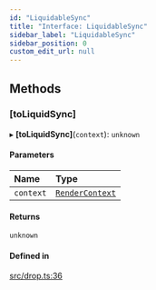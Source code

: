 ```yaml
---
id: "LiquidableSync"
title: "Interface: LiquidableSync"
sidebar_label: "LiquidableSync"
sidebar_position: 0
custom_edit_url: null
---
```


## Methods

### [toLiquidSync]

▸ **[toLiquidSync]**(`context`): `unknown`

#### Parameters

| Name | Type |
| :------ | :------ |
| `context` | [`RenderContext`](../classes/RenderContext.md) |

#### Returns

`unknown`

#### Defined in

[src/drop.ts:36](https://github.com/jg-rp/liquidscript/blob/6bed77c/src/drop.ts#L36)
